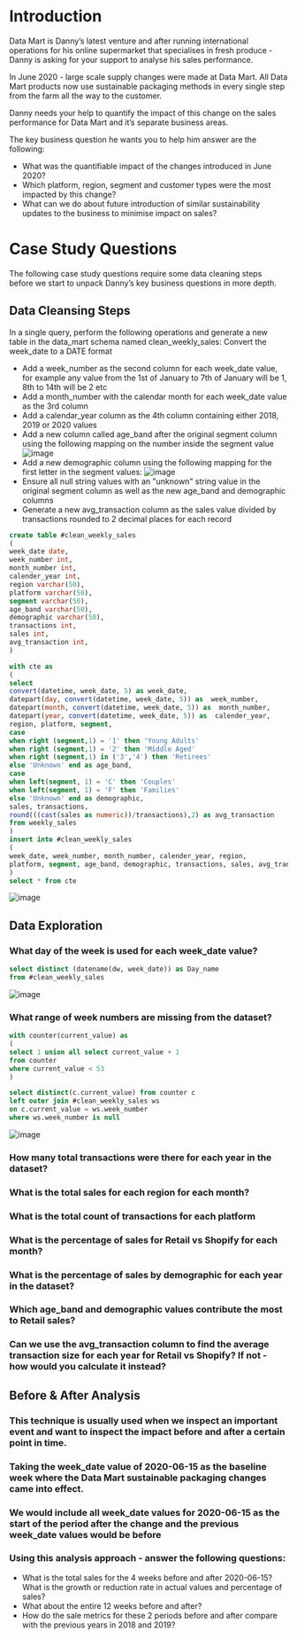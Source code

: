 # Introduction #

Data Mart is Danny’s latest venture and after running international operations for his online supermarket that specialises in fresh produce - Danny is asking for your support to analyse his sales performance.

In June 2020 - large scale supply changes were made at Data Mart. All Data Mart products now use sustainable packaging methods in every single step from the farm all the way to the customer.

Danny needs your help to quantify the impact of this change on the sales performance for Data Mart and it’s separate business areas.

The key business question he wants you to help him answer are the following:

- What was the quantifiable impact of the changes introduced in June 2020?
- Which platform, region, segment and customer types were the most impacted by this change?
- What can we do about future introduction of similar sustainability updates to the business to minimise impact on sales?

# Case Study Questions #

The following case study questions require some data cleaning steps before we start to unpack Danny’s key business questions in more depth.

## Data Cleansing Steps ##

In a single query, perform the following operations and generate a new table in the data_mart schema named clean_weekly_sales:
Convert the week_date to a DATE format
- Add a week_number as the second column for each week_date value, for example any value from the 1st of January to 7th of January will be 1, 8th to 14th will be 2 etc
- Add a month_number with the calendar month for each week_date value as the 3rd column
- Add a calendar_year column as the 4th column containing either 2018, 2019 or 2020 values
- Add a new column called age_band after the original segment column using the following mapping on the number inside the segment value
![image](https://user-images.githubusercontent.com/77920592/197146879-5ce829a3-9815-47d7-bb31-89d5445ff90d.png)
- Add a new demographic column using the following mapping for the first letter in the segment values:
![image](https://user-images.githubusercontent.com/77920592/197146980-44f0d86a-1d23-4220-b907-44160eea9027.png)
- Ensure all null string values with an "unknown" string value in the original segment column as well as the new age_band and demographic columns
- Generate a new avg_transaction column as the sales value divided by transactions rounded to 2 decimal places for each record

```sql
create table #clean_weekly_sales
(
week_date date,
week_number int,
month_number int,
calender_year int,
region varchar(50),
platform varchar(50),
segment varchar(50),
age_band varchar(50),
demographic varchar(50),
transactions int,
sales int,
avg_transaction int,
)

with cte as
(
select 
convert(datetime, week_date, 5) as week_date,
datepart(day, convert(datetime, week_date, 5)) as  week_number,
datepart(month, convert(datetime, week_date, 5)) as  month_number,
datepart(year, convert(datetime, week_date, 5)) as  calender_year, 
region, platform, segment, 
case 
when right (segment,1) = '1' then 'Young Adults'
when right (segment,1) = '2' then 'Middle Aged'
when right (segment,1) in ('3','4') then 'Retirees'
else 'Unknown' end as age_band,
case
when left(segment, 1) = 'C' then 'Couples'
when left(segment, 1) = 'F' then 'Families'
else 'Unknown' end as demographic, 
sales, transactions, 
round(((cast(sales as numeric))/transactions),2) as avg_transaction
from weekly_sales
)
insert into #clean_weekly_sales
(
week_date, week_number, month_number, calender_year, region,
platform, segment, age_band, demographic, transactions, sales, avg_transaction
)
select * from cte
```
![image](https://user-images.githubusercontent.com/77920592/197161505-61343a15-4f69-479a-85dd-1ccb5d6bdb7e.png)

## Data Exploration ##

### What day of the week is used for each week_date value? ###
```sql
select distinct (datename(dw, week_date)) as Day_name 
from #clean_weekly_sales
```
![image](https://user-images.githubusercontent.com/77920592/197158230-0cdb1f74-5b8c-49c3-8902-75cdaa3257b6.png)

### What range of week numbers are missing from the dataset? ###
```sql
with counter(current_value) as
(
select 1 union all select current_value + 1
from counter
where current_value < 53
)

select distinct(c.current_value) from counter c
left outer join #clean_weekly_sales ws 
on c.current_value = ws.week_number
where ws.week_number is null
```
![image](https://user-images.githubusercontent.com/77920592/197161603-ddc9cf63-9ed8-43b8-a1a6-658ddbc092ee.png)

### How many total transactions were there for each year in the dataset? ###

### What is the total sales for each region for each month? ###

### What is the total count of transactions for each platform ###

### What is the percentage of sales for Retail vs Shopify for each month? ### 

### What is the percentage of sales by demographic for each year in the dataset? ###

### Which age_band and demographic values contribute the most to Retail sales? ###

### Can we use the avg_transaction column to find the average transaction size for each year for Retail vs Shopify? If not - how would you calculate it instead? ###


## Before & After Analysis ##

### This technique is usually used when we inspect an important event and want to inspect the impact before and after a certain point in time. ###

### Taking the week_date value of 2020-06-15 as the baseline week where the Data Mart sustainable packaging changes came into effect. ###

### We would include all week_date values for 2020-06-15 as the start of the period after the change and the previous week_date values would be before ###

### Using this analysis approach - answer the following questions: ###

- What is the total sales for the 4 weeks before and after 2020-06-15? What is the growth or reduction rate in actual values and percentage of sales?
- What about the entire 12 weeks before and after?
- How do the sale metrics for these 2 periods before and after compare with the previous years in 2018 and 2019?

